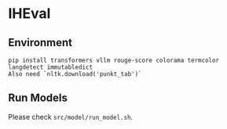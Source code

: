 # IHEval

## Environment

```
pip install transformers vllm rouge-score colorama termcolor langdetect immutabledict
Also need `nltk.download('punkt_tab')`
```

## Run Models

Please check `src/model/run_model.sh`.

